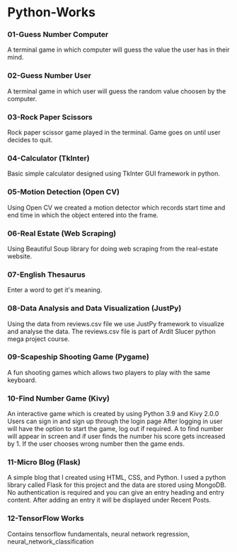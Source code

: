 # Python-Works

### 01-Guess Number Computer
A terminal game in which computer will guess the value the user has in their mind.

### 02-Guess Number User
A terminal game in which user will guess the random value choosen by the computer.

### 03-Rock Paper Scissors
Rock paper scissor game played in the terminal. Game goes on until user decides to quit.

### 04-Calculator (TkInter)
Basic simple calculator designed using TkInter GUI framework in python.

### 05-Motion Detection (Open CV)
Using Open CV we created a motion detector which records start time and end time in which the object entered into the frame.

### 06-Real Estate (Web Scraping)
Using Beautiful Soup library for doing web scraping from the real-estate website.

### 07-English Thesaurus
Enter a word to get it's meaning.

### 08-Data Analysis and Data Visualization (JustPy)
Using the data from reviews.csv file we use JustPy framework to visualize and analyse the data. The reviews.csv file is part of Ardit Slucer python mega project course.

### 09-Scapeship Shooting Game (Pygame)
A fun shooting games which allows two players to play with the same keyboard.

### 10-Find Number Game (Kivy)
An interactive game which is created by using Python 3.9 and Kivy 2.0.0
Users can sign in and sign up through the login page
After logging in user will have the option to start the game, log out if required.
A to find number will appear in screen and if user finds the number his score gets increased by 1.
If the user chooses wrong number then the game ends.

### 11-Micro Blog (Flask)
A simple blog that I created using HTML, CSS, and Python. I used a python library called Flask for this project and the data are stored using MongoDB. No authentication is required and you can give an entry heading and entry content. After adding an entry it will be displayed under Recent Posts.

### 12-TensorFlow Works
Contains tensorflow fundamentals, neural network regression, neural_network_classification
